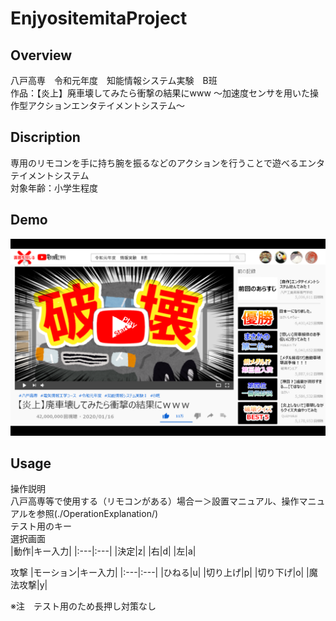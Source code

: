 # EnjyositemitaProject
 
## Overview
八戸高専　令和元年度　知能情報システム実験　B班<br>
作品：【炎上】廃車壊してみたら衝撃の結果にwww ～加速度センサを用いた操作型アクションエンタテイメントシステム～ 

## Discription
専用のリモコンを手に持ち腕を振るなどのアクションを行うことで遊べるエンタテイメントシステム<br>
対象年齢：小学生程度

## Demo
![Startmenu](./data/img/backGround/demo.png)

## Usage
操作説明<br>
八戸高専等で使用する（リモコンがある）場合ー＞設置マニュアル、操作マニュアルを参照(./OperationExplanation/)<br>
テスト用のキー<br>
選択画面<br>
|動作|キー入力|
|:---|:---|
|決定|z|
|右|d|
|左|a|

攻撃
|モーション|キー入力|
|:---|:---|
|ひねる|u|
|切り上げ|p|
|切り下げ|o|
|魔法攻撃|y|

※注　テスト用のため長押し対策なし
